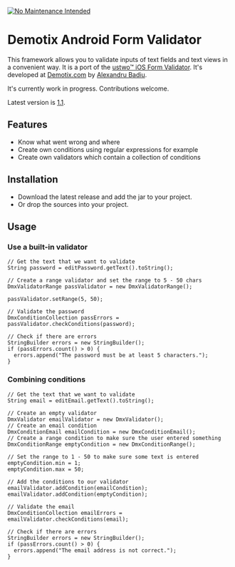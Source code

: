 [![No Maintenance Intended](http://unmaintained.tech/badge.svg)](http://unmaintained.tech/)

Demotix Android Form Validator
==============================

This framework allows you to validate inputs of text fields and text views in a convenient way. It is a port of the [ustwo™ iOS Form Validator](https://github.com/ustwo/US2FormValidator "ustwo™ iOS Form Validator"). It's developed at [Demotix.com](http://www.demotix.com/ "Demotix.com") by [Alexandru Badiu](http://ctrlz.ro).

It's currently work in progress. Contributions welcome.

Latest version is [1.1](https://github.com/voidberg/DmxFormValidator/raw/master/releases/formvalidation-1.1.jar).

Features
--------

* Know what went wrong and where
* Create own conditions using regular expressions for example
* Create own validators which contain a collection of conditions

Installation
------------

* Download the latest release and add the jar to your project.
* Or drop the sources into your project.

Usage
-----

### Use a built-in validator

    // Get the text that we want to validate
    String password = editPassword.getText().toString();

    // Create a range validator and set the range to 5 - 50 chars
    DmxValidatorRange passValidator = new DmxValidatorRange();

    passValidator.setRange(5, 50);

    // Validate the password
    DmxConditionCollection passErrors = passValidator.checkConditions(password);

    // Check if there are errors
    StringBuilder errors = new StringBuilder();
    if (passErrors.count() > 0) {
      errors.append("The password must be at least 5 characters.");
    }

### Combining conditions

    // Get the text that we want to validate
    String email = editEmail.getText().toString();
    
    // Create an empty validator
    DmxValidator emailValidator = new DmxValidator();
    // Create an email condition
    DmxConditionEmail emailCondition = new DmxConditionEmail();
    // Create a range condition to make sure the user entered something
    DmxConditionRange emptyCondition = new DmxConditionRange();

    // Set the range to 1 - 50 to make sure some text is entered
    emptyCondition.min = 1;
    emptyCondition.max = 50;

    // Add the conditions to our validator
    emailValidator.addCondition(emailCondition);
    emailValidator.addCondition(emptyCondition);
    
    // Validate the email
    DmxConditionCollection emailErrors = emailValidator.checkConditions(email);

    // Check if there are errors
    StringBuilder errors = new StringBuilder();
    if (passErrors.count() > 0) {
      errors.append("The email address is not correct.");
    }
    
  
